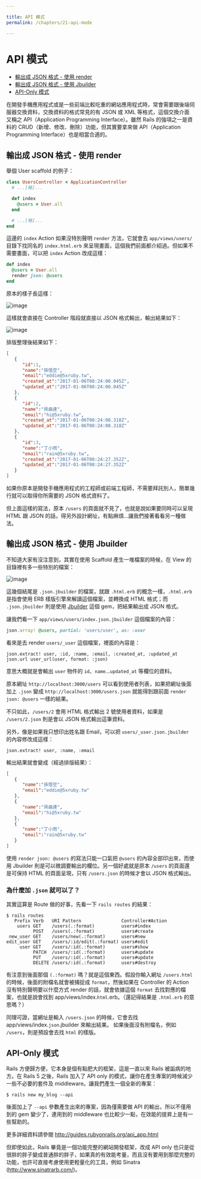 ```yaml
---

title: API 模式
permalink: /chapters/21-api-mode

---
```


# API 模式

- [輸出成 JSON 格式 - 使用 render](#output-json-with-render)
- [輸出成 JSON 格式 - 使用 Jbuilder](#output-json-with-jbuilder)
- [API-Only 模式](#api-only)

在開發手機應用程式或是一些前端比較吃重的網站應用程式時，常會需要跟後端伺服器交換資料，交換資料的格式常見的有 JSON 或 XML 等格式，這個交換介面又稱之 API（Application Programming Interface）。雖然 Rails 的強項之一是資料的 CRUD（新增、修改、刪除）功能，但其實要拿來做 API（Application Programming Interface）也是相當合適的。

## <a name="output-json-with-render"></a>輸出成 JSON 格式 - 使用 render

舉個 User scaffold 的例子：

```ruby
class UsersController < ApplicationController
  # ...[略]...

  def index
    @users = User.all
  end

  # ...[略]...
end
```

這邊的 `index` Action 如果沒特別聲明 `render` 方法，它就會去 `app/views/users/` 目錄下找同名的 `index.html.erb` 來呈現畫面，這個我們前面都介紹過。但如果不需要畫面，可以把 `index` Action 改成這樣：

```ruby
def index
  @users = User.all
  render json: @users
end
```

原本的樣子長這樣：

![image](/images/chapter21/index-html.png)

這樣就會直接在 Controller 階段就直接以 JSON 格式輸出，輸出結果如下：

![image](/images/chapter21/index-json.png)

排版整理後結果如下：

```json
[
   {
      "id":1,
      "name":"孫悟空",
      "email":"eddie@5xruby.tw",
      "created_at":"2017-01-06T08:24:00.045Z",
      "updated_at":"2017-01-06T08:24:00.045Z"
   },
   {
      "id":2,
      "name":"貝曲達",
      "email":"hi@5xruby.tw",
      "created_at":"2017-01-06T08:24:08.318Z",
      "updated_at":"2017-01-06T08:24:08.318Z"
   },
   {
      "id":3,
      "name":"丁小雨",
      "email":"rain@5xruby.tw",
      "created_at":"2017-01-06T08:24:27.352Z",
      "updated_at":"2017-01-06T08:24:27.352Z"
   }
]
```

如果你原本是開發手機應用程式的工程師或前端工程師，不需要拜託別人，簡單幾行就可以取得你所需要的 JSON 格式資料了。

但上面這樣的寫法，原本 `/users` 的頁面就不見了，也就是說如果要同時可以呈現 HTML 跟 JSON 的話，得另外設計網址，有點麻煩...讓我們接著看看另一種做法。

## <a name="output-json-with-jbuilder"></a>輸出成 JSON 格式 - 使用 Jbuilder

不知道大家有沒注意到，其實在使用 Scaffold 產生一堆檔案的時候，在 View 的目錄裡有多一些特別的檔案：

![image](/images/chapter21/views.png)

這幾個結尾是 `.json.jbuilder` 的檔案，就跟 `.html.erb` 的概念一樣，`.html.erb` 是指會使用 ERB 樣版引擎來解讀這個檔案，並轉換成 HTML 格式；而 `.json.jbuilder` 則是使用 [Jbuilder](https://github.com/rails/jbuilder) 這個 gem，把結果輸出成 JSON 格式。

讓我們看一下 `app/views/users/index.json.jbuilder` 這個檔案的內容：

```ruby
json.array! @users, partial: 'users/user', as: :user
```

看來是去 render `users/_user` 這個檔案，裡面的內容是：

```
json.extract! user, :id, :name, :email, :created_at, :updated_at
json.url user_url(user, format: :json)
```

意思大概就是會輸出 `user` 物件的 `id`、`name`...`updated_at` 等欄位的資料。

原本網址 `http://localhost:3000/users` 可以看到使用者列表，如果把網址後面加上 `.json` 變成 `http://localhost:3000/users.json` 就能得到跟前面 `render json: @users` 一樣的結果。

不只如此，`/users/2` 會用 HTML 格式輸出 2 號使用者資料，如果是 `/users/2.json` 則是會以 JSON 格式輸出這筆資料。

另外，像是如果我只想印出姓名跟 Email，可以把 `users/_user.json.jbuilder` 的內容修改成這樣：

```
json.extract! user, :name, :email
```

輸出結果就會變成（經過排版結果）：

```json
[
   {
      "name":"孫悟空",
      "email":"eddie@5xruby.tw"
   },
   {
      "name":"貝曲達",
      "email":"hi@5xruby.tw"
   },
   {
      "name":"丁小雨",
      "email":"rain@5xruby.tw"
   }
]
```

使用 `render json: @users` 的寫法只能一口氣把 `@users` 的內容全部印出來，而使用 Jbuilder 則是可以微調要輸出的欄位。另一個好處就是原本 `/users` 的頁面還是可保持 HTML 的頁面呈現，只有 `/users.json` 的時候才會以 JSON 格式輸出。

### 為什麼加 `.json` 就可以了？

其實這算是 Route 做的好事，先看一下 `rails routes` 的結果：

    $ rails routes
       Prefix Verb   URI Pattern               Controller#Action
        users GET    /users(.:format)          users#index
              POST   /users(.:format)          users#create
     new_user GET    /users/new(.:format)      users#new
    edit_user GET    /users/:id/edit(.:format) users#edit
         user GET    /users/:id(.:format)      users#show
              PATCH  /users/:id(.:format)      users#update
              PUT    /users/:id(.:format)      users#update
              DELETE /users/:id(.:format)      users#destroy

有注意到後面那個 `(.:format)` 嗎？就是這個東西。假設你輸入網址 `/users.html` 的時候，後面的附檔名就會被捕捉成 `format`，然後如果在 Controller 的 Action 沒有特別聲明要以什麼方式 render 的話，就會依據這個 `format` 去找對應的檔案，也就是說會找到 app/views/index.`html`.erb。（還記得結果是 `.html.erb` 的意思嗎？）

同理可證，當網址是輸入 `/users.json` 的時候，它會去找 app/views/index.`json`.jbuilder 來輸出結果。 如果後面沒有附檔名，例如 `/users`，則是預設會去找 `html` 的樣版。

## <a name="api-only"></a>API-Only 模式

Rails 方便歸方便，它本身是個有點肥大的框架，這是一直以來 Rails 被詬病的地方。在 Rails 5 之後，Rails 加入了 API only 的模式，讓你在產生專案的時候減少一些不必要的套件及 middleware。讓我們產生一個全新的專案：

    $ rails new my_blog --api

後面加上了 `--api` 參數產生出來的專案，因為僅需要做 API 的輸出，所以不僅用到的 gem 變少了，連用到的 middleware 也比較少一點，在效能的提昇上是有一些幫助的。

更多詳細資料請參閱 http://guides.rubyonrails.org/api_app.html

但即使如此，Rails 畢竟是一個功能完整的網站開發框架，改成 API only 也只是從很胖的胖子變成普通胖的胖子，如果真的有效能考量，而且沒有要用到那麼完整的功能，也許可直接考慮使用更輕量化的工具，例如 Sinatra (http://www.sinatrarb.com/)。

